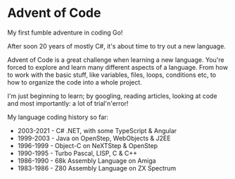 # Advent of Code

My first fumble adventure in coding Go!

After soon 20 years of mostly C#, it's about time to try out a new language.

Advent of Code is a great challenge when learning a new language. You're forced to explore and learn many different aspects of a language. From how to work with the basic stuff, like variables, files, loops, conditions etc, to how to organize the code into a whole project.

I'm just beginning to learn; by googling, reading articles, looking at code and most importantly: a lot of trial'n'error!

My language coding history so far:

* 2003-2021 - C# .NET, with some TypeScript & Angular
* 1999-2003 - Java on OpenStep, WebObjects & J2EE
* 1996-1999 - Object-C on NeXTStep & OpenStep
* 1990-1995 - Turbo Pascal, LISP, C & C++
* 1986-1990 - 68k Assembly Language on Amiga
* 1983-1986 - Z80 Assembly Language on ZX Spectrum

